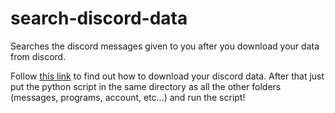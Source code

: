 # search-discord-data
Searches the discord messages given to you after you download your data from discord.

Follow [this link](https://support.discord.com/hc/en-us/articles/360004027692-Requesting-a-Copy-of-your-Data) to find out how to download your discord data. After that just put the python script in the same directory as all the other folders (messages, programs, account, etc...) and run the script!
